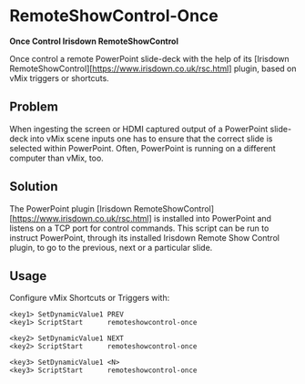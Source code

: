 
RemoteShowControl-Once
======================

**Once Control Irisdown RemoteShowControl**

Once control a remote PowerPoint slide-deck with the help of its
[Irisdown RemoteShowControl][https://www.irisdown.co.uk/rsc.html]
plugin, based on vMix triggers or shortcuts.

Problem
-------

When ingesting the screen or HDMI captured output of a PowerPoint
slide-deck into vMix scene inputs one has to ensure that the correct
slide is selected within PowerPoint. Often, PowerPoint is running on a
different computer than vMix, too.

Solution
--------

The PowerPoint plugin [Irisdown
RemoteShowControl][https://www.irisdown.co.uk/rsc.html] is installed
into PowerPoint and listens on a TCP port for control commands. This
script can be run to instruct PowerPoint, through its installed Irisdown
Remote Show Control plugin, to go to the previous, next or a particular
slide.

Usage
-----

Configure vMix Shortcuts or Triggers with:

    <key1> SetDynamicValue1 PREV
    <key1> ScriptStart      remoteshowcontrol-once

    <key2> SetDynamicValue1 NEXT
    <key2> ScriptStart      remoteshowcontrol-once

    <key3> SetDynamicValue1 <N>
    <key3> ScriptStart      remoteshowcontrol-once

